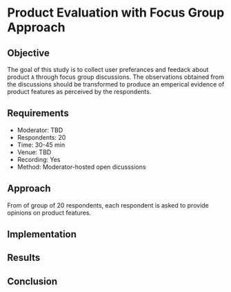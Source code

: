 # Product Evaluation with Focus Group Approach

## Objective
The goal of this study is to collect user preferances and feedack about product `A` through focus group discussions. The observations obtained from the discussions should be transformed to produce an emperical evidence of product features as perceived by the respondents. 

## Requirements
 * Moderator: TBD
 * Respondents: 20
 * Time: 30-45 min
 * Venue: TBD
 * Recording: Yes
 * Method: Moderator-hosted open dicusssions 

## Approach
From of group of 20 respondents, each respondent is asked to provide opinions on product features. 

## Implementation

## Results

## Conclusion
